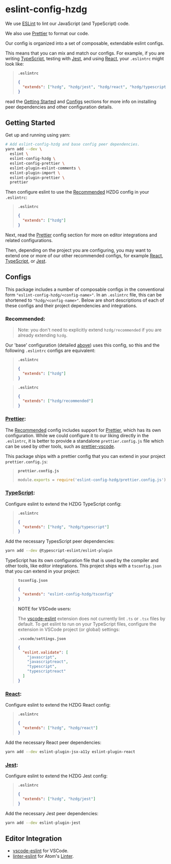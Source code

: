# eslint-config-hzdg

We use [ESLint] to lint our JavaScript (and TypeScript) code.

We also use [Prettier] to format our code.

Our config is organized into a set of composable, extendable eslint configs.

This means that you can mix and match our configs. For example, if you
are writing [TypeScript](#typescript), testing with [Jest](#jest),
and using [React](#react), your `.eslintrc`
might look like:

> **`.eslintrc`**
>
> ```json
> {
>   "extends": ["hzdg", "hzdg/jest", "hzdg/react", "hzdg/typescript"]
> }
> ```

read the [Getting Started](#getting-started) and [Configs](#configs) sections
for more info on installing peer dependencies and other configuration details.

## Getting Started

Get up and running using yarn:

```sh
# Add eslint-config-hzdg and base config peer dependencies.
yarn add --dev \
  eslint \
  eslint-config-hzdg \
  eslint-config-prettier \
  eslint-plugin-eslint-comments \
  eslint-plugin-import \
  eslint-plugin-prettier \
  prettier
```

Then configure eslint to use the [Recommended](#recommended) HZDG config
in your `.eslintrc`:

> **`.eslintrc`**
>
> ```json
> {
>   "extends": ["hzdg"]
> }
> ```

Next, read the [Prettier](#prettier) config section for more on
editor integrations and related configurations.

Then, depending on the project you are configuring, you may want to extend
one or more of our other recommended configs, for example [React](#react),
[TypeScript](#typescript), or [Jest](#jest).

## Configs

This package includes a number of composable configs in the conventional form
`"eslint-config-hzdg/<config-name>"`. In an `.eslintrc` file, this can be shortened
to `"hzdg/<config-name>"`. Below are short descriptions of each of these configs
and their project dependencies and integrations.

### Recommended:

> Note: you don't need to explicitly extend `hzdg/recommended` if you are
> already extending `hzdg`.

Our 'base' configuration (detailed [above](#getting-started)) uses this config,
so this and the following `.eslintrc` configs are equivalent:

> **`.eslintrc`**
>
> ```json
> {
>   "extends": ["hzdg"]
> }
> ```

> **`.eslintrc`**
>
> ```json
> {
>   "extends": ["hzdg/recommended"]
> }
> ```

### [Prettier]:

The [Recommended](#recommended) config includes support for [Prettier],
which has its own configuration. While we could configure it to our liking
directly in the `.eslintrc`, it is better to provide a standalone
`prettier.config.js` file which can be used by other tools,
such as [prettier-vscode].

This package ships with a prettier config that you can extend in
your project `prettier.config.js`:

> **`prettier.config.js`**
>
> ```js
> module.exports = require('eslint-config-hzdg/prettier.config.js');
> ```

### [TypeScript]:

Configure eslint to extend the HZDG TypeScript config:

> **`.eslintrc`**
>
> ```json
> {
>   "extends": ["hzdg", "hzdg/typescript"]
> }
> ```

Add the necessary TypesScript peer dependencies:

```sh
yarn add --dev @typescript-eslint/eslint-plugin
```

TypeScript has its own configuration file that is used by the compiler
and other tools, like editor integrations. This project ships with
a `tsconfig.json` that you can extend in your project:

> **`tsconfig.json`**
>
> ```json
> {
>   "extends": "eslint-config-hzdg/tsconfig"
> }
> ```

> **NOTE for VSCode users:**
>
> The [vscode-eslint] extension does not currently lint `.ts` or `.tsx` files
> by default. To get eslint to run on your TypeScript files,
> configure the extension in VSCode project (or global) settings:
>
> **`.vscode/settings.json`**
>
> ```json
> {
>   "eslint.validate": [
>     "javascript",
>     "javascriptreact",
>     "typescript",
>     "typescriptreact"
>   ]
> }
> ```

### [React]:

Configure eslint to extend the HZDG React config:

> **`.eslintrc`**
>
> ```json
> {
>   "extends": ["hzdg", "hzdg/react"]
> }
> ```

Add the necessary React peer dependencies:

```sh
yarn add --dev eslint-plugin-jsx-a11y eslint-plugin-react
```

### [Jest]:

Configure eslint to extend the HZDG Jest config:

> **`.eslintrc`**
>
> ```json
> {
>   "extends": ["hzdg", "hzdg/jest"]
> }
> ```

Add the necessary Jest peer dependencies:

```sh
yarn add --dev eslint-plugin-jest
```

## Editor Integration

- [vscode-eslint] for VSCode.
- [linter-eslint] for Atom's [Linter][atom-linter].

[eslint]: http://eslint.org
[prettier]: https://prettier.io/
[typescript]: https://www.typescriptlang.org/
[babel]: https://babeljs.io/
[react]: https://reactjs.org/
[jest]: https://jestjs.io/
[linter-eslint]: https://atom.io/packages/linter-eslint
[atom-linter]: https://atom.io/packages/linter
[vscode-eslint]: https://github.com/Microsoft/vscode-eslint
[prettier-vscode]: https://github.com/prettier/prettier-vscode
